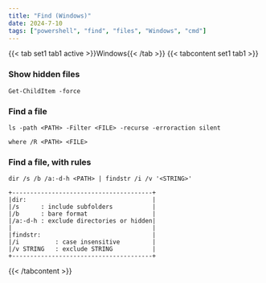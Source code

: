 ```yaml
---
title: "Find (Windows)"
date: 2024-7-10
tags: ["powershell", "find", "files", "Windows", "cmd"]
---
```


{{< tab set1 tab1 active >}}Windows{{< /tab >}}
{{< tabcontent set1 tab1 >}}

### Show hidden files

```console
Get-ChildItem -force
```

### Find a file

```console
ls -path <PATH> -Filter <FILE> -recurse -erroraction silent
```

```console
where /R <PATH> <FILE>
```

### Find a file, with rules

```console
dir /s /b /a:-d-h <PATH> | findstr /i /v '<STRING>'
```

```console
+---------------------------------------+
|dir:                                   |
|/s      : include subfolders           |
|/b      : bare format                  |
|/a:-d-h : exclude directories or hidden|
|                                       |
|findstr:                               |
|/i          : case insensitive         |
|/v STRING   : exclude STRING           |
+---------------------------------------+
```

{{< /tabcontent >}}
